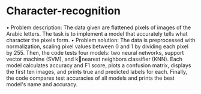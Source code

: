 # Character-recognition
• Problem description: The data given are flattened pixels of images of the Arabic letters. The task is to implement a 
model that accurately tells what character the pixels form.
• Problem solution: The data is preprocessed with normalization, scaling pixel values between 0 and 1 by dividing 
each pixel by 255. Then, the code tests four models: two neural networks, support vector machine (SVM), and knearest neighbors classifier (KNN). Each model calculates accuracy and F1 score, plots a confusion matrix, displays 
the first ten images, and prints true and predicted labels for each. Finally, the code compares test accuracies of all 
models and prints the best model's name and accuracy.
